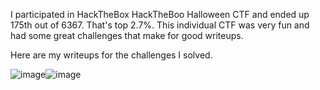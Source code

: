 I participated in HackTheBox HackTheBoo Halloween CTF and ended up 175th out of 6367. That's top 2.7%. This individual CTF was very fun and had some great challenges that make for good writeups.

Here are my writeups for the challenges I solved.

![image](https://user-images.githubusercontent.com/80063008/198292019-49d008ff-4a4a-4536-8fc6-0ce8dabc969e.png)![image](https://user-images.githubusercontent.com/80063008/198297472-0bcd7e04-d41f-4b0b-8233-bcd346e0d4e7.png)

